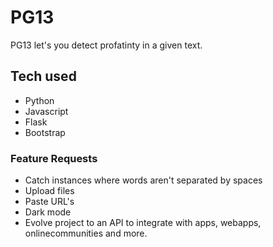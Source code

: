 # PG13

PG13 let's you detect profatinty in a given text. 

## Tech used

- Python
- Javascript
- Flask
- Bootstrap

### Feature Requests

* Catch instances where words aren't separated by spaces
* Upload files
* Paste URL's
* Dark mode
* Evolve project to an API to integrate with apps, webapps, onlinecommunities and more.
